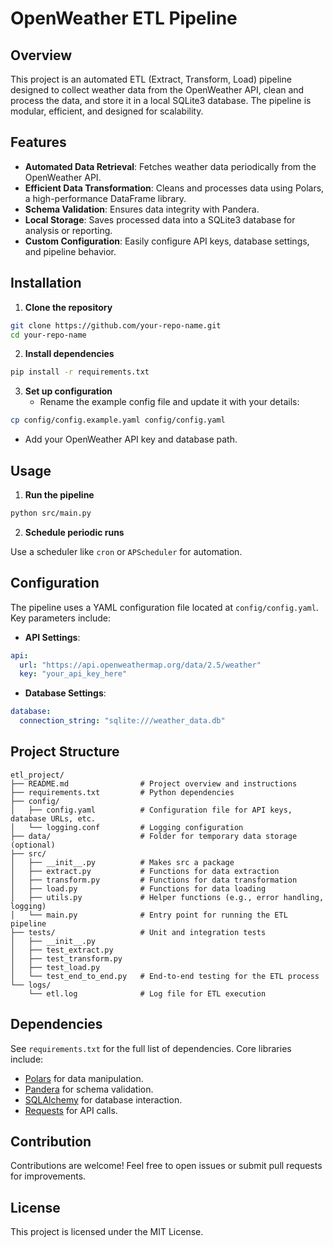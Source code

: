 # OpenWeather ETL Pipeline

## Overview

This project is an automated ETL (Extract, Transform, Load) pipeline designed to collect weather data from the OpenWeather API, clean and process the data, and store it in a local SQLite3 database. The pipeline is modular, efficient, and designed for scalability.

## Features

- **Automated Data Retrieval**: Fetches weather data periodically from the OpenWeather API.
- **Efficient Data Transformation**: Cleans and processes data using Polars, a high-performance DataFrame library.
- **Schema Validation**: Ensures data integrity with Pandera.
- **Local Storage**: Saves processed data into a SQLite3 database for analysis or reporting.
- **Custom Configuration**: Easily configure API keys, database settings, and pipeline behavior.

## Installation

1. **Clone the repository**

```bash
git clone https://github.com/your-repo-name.git
cd your-repo-name
```

2. **Install dependencies**

```bash
pip install -r requirements.txt
```

3. **Set up configuration**
   - Rename the example config file and update it with your details:

```bash
cp config/config.example.yaml config/config.yaml
```

- Add your OpenWeather API key and database path.

## Usage

1. **Run the pipeline**

```bash
python src/main.py
```

2. **Schedule periodic runs**

Use a scheduler like `cron` or `APScheduler` for automation.

## Configuration

The pipeline uses a YAML configuration file located at `config/config.yaml`.
Key parameters include:

- **API Settings**:

```yaml
api:
  url: "https://api.openweathermap.org/data/2.5/weather"
  key: "your_api_key_here"
```

- **Database Settings**:

```yaml
database:
  connection_string: "sqlite:///weather_data.db"
```

## Project Structure

```plain
etl_project/
├── README.md                # Project overview and instructions
├── requirements.txt         # Python dependencies
├── config/
│   ├── config.yaml          # Configuration file for API keys, database URLs, etc.
│   └── logging.conf         # Logging configuration
├── data/                    # Folder for temporary data storage (optional)
├── src/
│   ├── __init__.py          # Makes src a package
│   ├── extract.py           # Functions for data extraction
│   ├── transform.py         # Functions for data transformation
│   ├── load.py              # Functions for data loading
│   ├── utils.py             # Helper functions (e.g., error handling, logging)
│   └── main.py              # Entry point for running the ETL pipeline
├── tests/                   # Unit and integration tests
│   ├── __init__.py
│   ├── test_extract.py
│   ├── test_transform.py
│   ├── test_load.py
│   └── test_end_to_end.py   # End-to-end testing for the ETL process
└── logs/
    └── etl.log              # Log file for ETL execution
```

## Dependencies

See `requirements.txt` for the full list of dependencies.
Core libraries include:

- [Polars](https://www.pola.rs/) for data manipulation.
- [Pandera](https://pandera.readthedocs.io/) for schema validation.
- [SQLAlchemy](https://www.sqlalchemy.org/) for database interaction.
- [Requests](https://docs.python-requests.org/) for API calls.

## Contribution

Contributions are welcome! Feel free to open issues or submit pull requests for improvements.

## License

This project is licensed under the MIT License.

